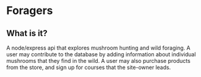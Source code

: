 # Foragers

## What is it?

A node/express api that explores mushroom hunting and wild foraging. A user may contribute to the database by adding information about individual mushrooms that they find in the wild. A user may also purchase products from the store, and sign up for courses that the site-owner leads.
